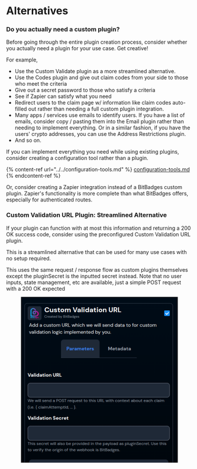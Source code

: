 # Alternatives

### Do you actually need a custom plugin?

Before going through the entire plugin creation process, consider whether you actually need a plugin for your use case. Get creative!

For example,

* Use the Custom Validate plugin as a more streamlined alternative.
* Use the Codes plugin and give out claim codes from your side to those who meet the criteria
* Give out a secret password to those who satisfy a criteria
* See if Zapier can satisfy what you need
* Redirect users to the claim page w/ information like claim codes auto-filled out rather than needing a full custom plugin integration.
* Many apps / services use emails to identify users. If you have a list of emails, consider copy / pasting them into the Email plugin rather than needing to implement everything. Or in a similar fashion, if you have the users' crypto addresses, you can use the Address Restrictions plugin.
* And so on.

If you can implement everything you need while using existing plugins, consider creating  a configuration tool rather than a plugin.

{% content-ref url="../../configuration-tools.md" %}
[configuration-tools.md](../../configuration-tools.md)
{% endcontent-ref %}

Or, consider creating a Zapier integration instead of a BitBadges custom plugin. Zapier's functionality is more complete than what BitBadges offers, especially for authenticated routes.

### Custom Validation URL Plugin: Streamlined Alternative

If your plugin can function with at most this information and returning a 200 OK success code, consider using the preconfigured Custom Validation URL plugin.

This is a streamlined alternative that can be used for many use cases with no setup required.&#x20;

This uses the same request / response flow as custom plugins themselves except the pluginSecret is the inputted secret instead. Note that no user inputs, state management, etc are available, just a simple POST request with a 200 OK expected

<figure><img src="../../../../.gitbook/assets/image (2) (1) (1) (1).png" alt=""><figcaption></figcaption></figure>
